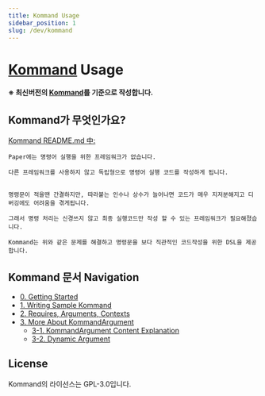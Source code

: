 ```yaml
---
title: Kommand Usage 
sidebar_position: 1 
slug: /dev/kommand
---
```


# [Kommand](https://github.com/monun/kommand/) Usage

**※ 최신버전의 [Kommand](https://github.com/monun/kommand/)를 기준으로 작성합니다.**

## Kommand가 무엇인가요?

[Kommand README.md 中:](https://github.com/monun/kommand/blob/master/README.md)

```
Paper에는 명령어 실행을 위한 프레임워크가 없습니다.

다른 프레임워크를 사용하지 않고 독립형으로 명령어 실행 코드를 작성하게 됩니다.


명령문이 적을땐 간결하지만, 따라붙는 인수나 상수가 늘어나면 코드가 매우 지저분해지고 디버깅에도 어려움을 겪게됩니다.

그래서 명령 처리는 신경쓰지 않고 최종 실행코드만 작성 할 수 있는 프레임워크가 필요해졌습니다.

Kommand는 위와 같은 문제를 해결하고 명령문을 보다 직관적인 코드작성을 위한 DSL을 제공합니다.
```

## Kommand 문서 Navigation

- [0. Getting Started](0-getting-started.mdx)
- [1. Writing Sample Kommand](1-sample-kommand.md)
- [2. Requires, Arguments, Contexts](2-requires-arguments-contexts.md)
- [3. More About KommandArgument](3-more-kommandargument.md)
    - [3-1. KommandArgument Content Explanation](3-1-kommandargument-content-explanation.md)
    - [3-2. Dynamic Argument](3-2-dynamic-argument.md)

## License

Kommand의 라이선스는 GPL-3.0입니다.

